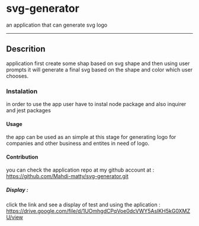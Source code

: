 # svg-generator
an application that can generate svg logo

<hr>

## Descrition
application first create some shap based on svg shape and then using user prompts it will generate a final svg based on the shape and color which user chooses.

### Instalation
in order to use the app user have to instal node package and also inquirer and jest packages

#### Usage
the app can be used as an simple at this stage for generating logo for companies and other business and entites in need of logo.

#### Contribution
you can check the application repo at my github account at :  https://github.com/Mahdi-matty/svg-generator.git

##### Display :
click the link and see a display of test and using the aplication :  https://drive.google.com/file/d/1UOmhgdCPqVoe0dcVWY5AsIKH5kG0XMZU/view